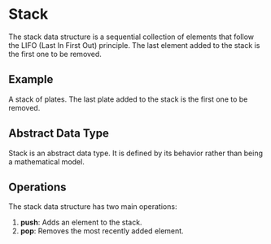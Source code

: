 # Stack

The stack data structure is a sequential collection of elements that follow the LIFO (Last In First Out) principle. The last element added to the stack is the first one to be removed.

## Example

A stack of plates. The last plate added to the stack is the first one to be removed.

## Abstract Data Type

Stack is an abstract data type. It is defined by its behavior rather than being a mathematical model.

## Operations

The stack data structure has two main operations:
1. **push**: Adds an element to the stack.
2. **pop**: Removes the most recently added element.
